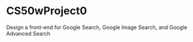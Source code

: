 # CS50wProject0
Design a front-end for Google Search, Google Image Search, and Google Advanced Search
